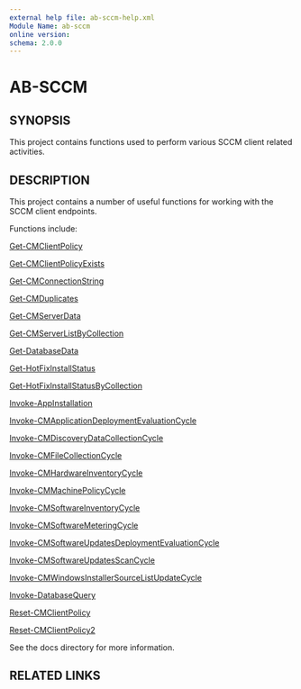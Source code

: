 ```yaml
---
external help file: ab-sccm-help.xml
Module Name: ab-sccm
online version:
schema: 2.0.0
---
```


# AB-SCCM

## SYNOPSIS
This project contains functions used to perform various SCCM client related activities.

## DESCRIPTION
This project contains a number of useful functions for working with the SCCM client endpoints.

Functions include:

[Get-CMClientPolicy](.\docs\Get-CMClientPolicy.md)

[Get-CMClientPolicyExists](.\docs\Get-CMClientPolicyExists.md)

[Get-CMConnectionString](.\docs\Get-CMConnectionString.md)

[Get-CMDuplicates](.\docs\Get-CMDuplicates.md)

[Get-CMServerData](.\docs\Get-CMServerData.md)

[Get-CMServerListByCollection](.\docs\Get-CMServerListByCollection.md)

[Get-DatabaseData](.\docs\Get-DatabaseData.md)

[Get-HotFixInstallStatus](.\docs\Get-HotFixInstallStatus.md)

[Get-HotFixInstallStatusByCollection](.\docs\Get-HotFixInstallStatusByCollection.md)

[Invoke-AppInstallation](.\docs\Invoke-AppInstallation.md)

[Invoke-CMApplicationDeploymentEvaluationCycle](.\docs\Invoke-CMApplicationDeploymentEvaluationCycle.md)

[Invoke-CMDiscoveryDataCollectionCycle](.\docs\Invoke-CMDiscoveryDataCollectionCycle.md)

[Invoke-CMFileCollectionCycle](.\docs\Invoke-CMFileCollectionCycle.md)

[Invoke-CMHardwareInventoryCycle](.\docs\Invoke-CMHardwareInventoryCycle.md)

[Invoke-CMMachinePolicyCycle](.\docs\Invoke-CMMachinePolicyCycle.md)

[Invoke-CMSoftwareInventoryCycle](.\docs\Invoke-CMSoftwareInventoryCycle.md)

[Invoke-CMSoftwareMeteringCycle](.\docs\Invoke-CMSoftwareMeteringCycle.md)

[Invoke-CMSoftwareUpdatesDeploymentEvaluationCycle](.\docs\Invoke-CMSoftwareUpdatesDeploymentEvaluationCycle.md)

[Invoke-CMSoftwareUpdatesScanCycle](.\docs\Invoke-CMSoftwareUpdatesScanCycle.md)

[Invoke-CMWindowsInstallerSourceListUpdateCycle](.\docs\Invoke-CMWindowsInstallerSourceListUpdateCycle.md)

[Invoke-DatabaseQuery](.\docs\Invoke-DatabaseQuery.md)

[Reset-CMClientPolicy](.\docs\Reset-CMClientPolicy.md)

[Reset-CMClientPolicy2](.\docs\Reset-CMClientPolicy2.md)

See the docs directory for more information.

## RELATED LINKS
